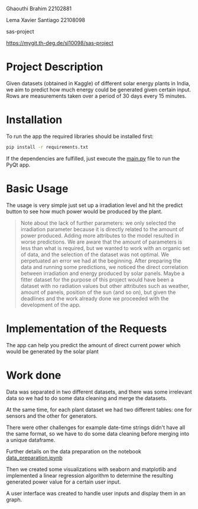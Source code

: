 Ghaouthi Brahim 22102881  

Lema Xavier Santiago 22108098  

sas-project

https://mygit.th-deg.de/sl10098/sas-project

# Project Description

Given datasets (obtained in Kaggle) of different solar energy plants in India, we aim to predict how much energy could be generated given certain input.
Rows are measurements taken over a period of 30 days every 15 minutes.

# Installation

To run the app the required libraries should be installed first:

```sh
pip install -r requirements.txt
```

If the dependencies are fulfilled, just execute the [main.py](main.py) file to run the PyQt app.

# Basic Usage

The usage is very simple just set up a irradiation level and hit the predict button to see how much power would be produced by the plant.

> Note about the lack of further parameters: we only selected the irradiation parameter because it is directly related to the amount of power produced. Adding more attributes to the model resulted in worse predictions. We are aware that the amount of parameters is less than what is required, but we wanted to work with an organic set of data, and the selection of the dataset was not optimal. We perpetuated an error we had at the beginning. After preparing the data and running some predictions, we noticed the direct correlation between irradiation and energy produced by solar panels. Maybe a fitter dataset for the purpose of this project would have been a dataset with no radiation values but other attributes such as weather, amount of panels, position of the sun (and so on), but given the deadlines and the work already done we proceeded with the development of the app.

# Implementation of the Requests

The app can help you predict the amount of direct current power which would be generated by the solar plant

# Work done

Data was separated in two different datasets, and there was some irrelevant data so we had to do some data cleaning and merge the datasets.

At the same time, for each plant dataset we had two different tables: one for sensors and the other for generators.

There were other challenges for example date-time strings didn't have all the same format, so we have to do some data cleaning before merging into a unique dataframe.

Further details on the data preparation on the notebook [data_preparation.ipynb](data_preparation.ipynb)

Then we created some visualizations with seaborn and matplotlib and implemented a linear regression algorithm to determine the resulting generated power value for a certain user input.

A user interface was created to handle user inputs and display them in an graph.
